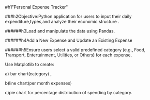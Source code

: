 #h1"Personal Expense Tracker"

###h2Objective:Python application for users to input their daily expenditure,types,and analyze their economic structure .

######h3Load and manipulate the data using Pandas.

######h4Add a New Expense and Update an Existing Expense

######h5Ensure users select a valid predefined category (e.g., Food, Transport, Entertainment, Utilities, or Others) for each expense.

Use Matplotlib to create: 

a) bar chart(category) ,

b)line chart(per month expenses)

c)pie chart for percentage distribution of spending by category.
